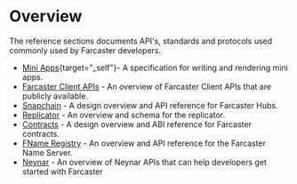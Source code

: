 # Overview

The reference sections documents API's, standards and protocols used commonly used by Farcaster developers.

<!-- prettier-ignore -->
- [Mini Apps](https://miniapps.farcaster.xyz){target="_self"}- A specification for writing and rendering mini apps.
- [Farcaster Client APIs](/reference/warpcast/api) - An overview of Farcaster Client APIs that are publicly available.
- [Snapchain](https://snapchain.farcaster.xyz/) - A design overview and API reference for Farcaster Hubs.
- [Replicator](/reference/replicator/schema) - An overview and schema for the replicator.
- [Contracts](/reference/contracts/index) - A design overview and ABI reference for Farcaster contracts.
- [FName Registry](/reference/fname/api) - An overview and API reference for the Farcaster Name Server.
- [Neynar](/reference/third-party/neynar/index) - An overview of Neynar APIs that can help developers get started with Farcaster
